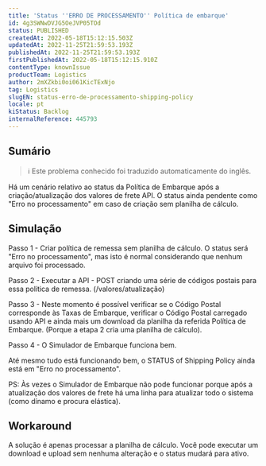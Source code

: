 ```yaml
---
title: 'Status ''ERRO DE PROCESSAMENTO'' Política de embarque'
id: 4g3SWNwDVJG5OeJVP05TOd
status: PUBLISHED
createdAt: 2022-05-18T15:12:15.503Z
updatedAt: 2022-11-25T21:59:53.193Z
publishedAt: 2022-11-25T21:59:53.193Z
firstPublishedAt: 2022-05-18T15:12:15.910Z
contentType: knownIssue
productTeam: Logistics
author: 2mXZkbi0oi061KicTExNjo
tag: Logistics
slugEN: status-erro-de-processamento-shipping-policy
locale: pt
kiStatus: Backlog
internalReference: 445793
---
```


## Sumário

>ℹ️ Este problema conhecido foi traduzido automaticamente do inglês.


Há um cenário relativo ao status da Política de Embarque após a criação/atualização dos valores de frete API. O status ainda pendente como "Erro no processamento" em caso de criação sem planilha de cálculo.



## Simulação


Passo 1 - Criar política de remessa sem planilha de cálculo. O status será "Erro no processamento", mas isto é normal considerando que nenhum arquivo foi processado.

Passo 2 - Executar a API - POST criando uma série de códigos postais para essa política de remessa. (/valores/atualização)

Passo 3 - Neste momento é possível verificar se o Código Postal corresponde às Taxas de Embarque, verificar o Código Postal carregado usando API e ainda mais um download da planilha da referida Política de Embarque. (Porque a etapa 2 cria uma planilha de cálculo).

Passo 4 - O Simulador de Embarque funciona bem.

Até mesmo tudo está funcionando bem, o STATUS of Shipping Policy ainda está em "Erro no processamento".

PS: Às vezes o Simulador de Embarque não pode funcionar porque após a atualização dos valores de frete há uma linha para atualizar todo o sistema (como dínamo e procura elástica).



## Workaround


A solução é apenas processar a planilha de cálculo. Você pode executar um download e upload sem nenhuma alteração e o status mudará para ativo.

